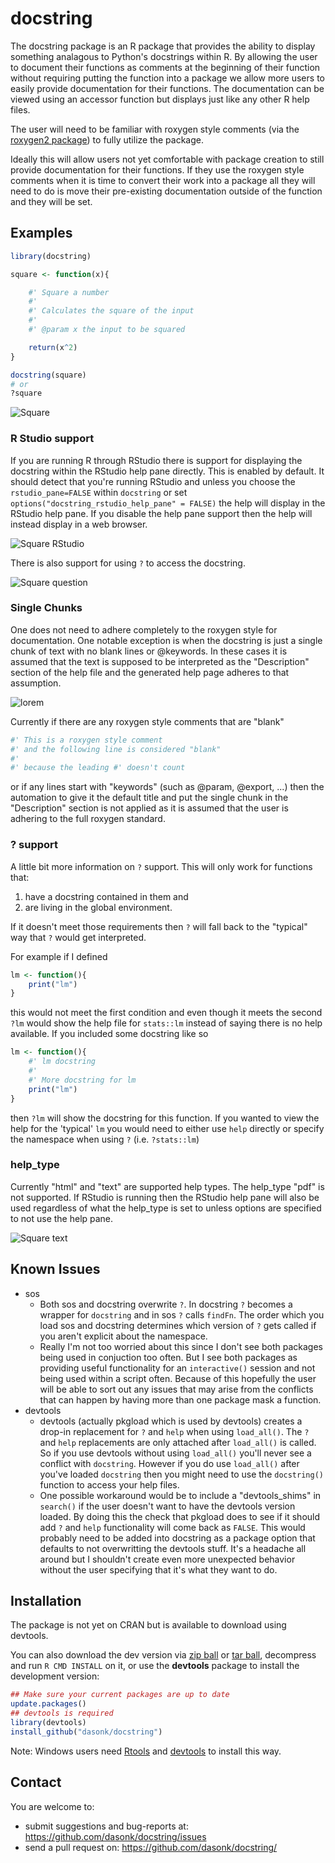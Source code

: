 # docstring

The docstring package is an R package that provides the ability to 
display something analagous to
Python's docstrings within R.  By allowing the user to document
their functions as comments at the beginning of their function
without requiring putting the function into a package we allow
more users to easily provide documentation for their functions.
The documentation can be viewed using an accessor function but
displays just like any other R help files.

The user will need to be familiar with roxygen style comments (via the [roxygen2 package](https://cran.r-project.org/package=roxygen2))
to fully utilize the package.  

Ideally this will
allow users not yet comfortable with package creation to still provide
documentation for their functions. If they use the roxygen style comments when it
is time to convert their work into a package all they will need to do is move
their pre-existing documentation outside of the function and they will be set.

## Examples


```r
library(docstring)

square <- function(x){

    #' Square a number
    #'
    #' Calculates the square of the input
    #'
    #' @param x the input to be squared

    return(x^2)
}

docstring(square)
# or
?square
```

![Square](docs/images/square_web.png)

### R Studio support

If you are running R through RStudio there is support for displaying the
docstring within the RStudio help pane directly.  This is enabled by default. It
should detect that you're running RStudio and unless you choose the `rstudio_pane=FALSE`
within `docstring` or set `options("docstring_rstudio_help_pane" = FALSE)` the help
will display in the RStudio help pane. If you disable the help pane support then
the help will instead display in a web browser.

![Square RStudio](docs/images/square_rstudio.png)

There is also support for using `?` to access the docstring.  

![Square question](docs/images/square_question.png)

### Single Chunks

One does not need to adhere completely to the roxygen style for documentation.
One notable exception is when the docstring is just a single chunk of
text with no blank lines or @keywords.  In these cases it is assumed that
the text is supposed to be interpreted as the "Description" section of the 
help file and the generated help page adheres to that assumption.

![lorem](docs/images/chunk_lorem.png)

Currently if there are any roxygen style comments that are "blank"

```r
#' This is a roxygen style comment
#' and the following line is considered "blank"
#'
#' because the leading #' doesn't count
```

or if any lines start with "keywords" (such as @param, @export, ...)
then the automation to give it the default title and put the single chunk
in the "Description" section is not applied as it is
assumed that the user is adhering to the full roxygen standard.

### ? support

A little bit more information on `?` support. 
This will only work for functions that:

 1) have a docstring contained in them and 
 2) are living in the global environment.  

If it doesn't meet those requirements then `?` will fall back to the "typical" 
way that `?` would get interpreted.

For example if I defined

```r
lm <- function(){
    print("lm")
}
```

this would not meet the first condition and even though it meets the second
`?lm` would show the help file for `stats::lm` instead of saying there is no help
available.  If you included some docstring like so

```r
lm <- function(){
    #' lm docstring
    #'
    #' More docstring for lm
    print("lm")
}
```
then `?lm` will show the docstring for this function. If you wanted to view
the help for the 'typical' `lm` you would need to either use `help` directly or
specify the namespace when using `?` (i.e. `?stats::lm`)


### help_type

Currently "html" and "text" are supported help types. The help_type "pdf" is
not supported.  If RStudio is running then the RStudio help pane will also be
used regardless of what the help_type is set to unless options are specified to 
not use the help pane.

![Square text](docs/images/square_text.png)

## Known Issues

 - sos
    - Both sos and docstring overwrite `?`.  In docstring `?` becomes
    a wrapper for `docstring` and in sos `?` calls `findFn`. The
    order which you load sos and docstring determines which version of `?` gets
    called if you aren't explicit about the namespace.
    - Really I'm not too worried about this since I don't see both packages
    being used in conjuction too often.  But I see both packages as providing
    useful functionality for an `interactive()` session and not being used
    within a script often.  Because of this hopefully the user will be able
    to sort out any issues that may arise from the conflicts that can happen
    by having more than one package mask a function.
 - devtools
    - devtools (actually pkgload which is used by devtools) creates a drop-in 
    replacement for `?` and `help` when using `load_all()`. The `?` and `help`
    replacements are only attached after `load_all()` is called. So if you use
    devtools without using `load_all()` you'll never see a conflict with 
    `docstring`.  However if you do use `load_all()` after you've loaded
    `docstring` then you might need to use the `docstring()` function to access
    your help files.
    - One possible workaround would be to include a "devtools_shims" in `search()`
    if the user doesn't want to have the devtools version loaded. By doing this
    the check that pkgload does to see if it should add `?` and `help` functionality
    will come back as `FALSE`.  This would probably need to be added into docstring
    as a package option that defaults to not overwritting the devtools stuff.
    It's a headache all around but I shouldn't create even more unexpected behavior
    without the user specifying that it's what they want to do.


## Installation

The package is not yet on CRAN but is available to download using devtools.

You can also download the dev version via [zip ball](https://github.com/dasonk/docstring/zipball/master) or [tar ball](https://github.com/dasonk/docstring/tarball/master), decompress and run `R CMD INSTALL` on it, or use the **devtools** package to install the development version:

```r
## Make sure your current packages are up to date
update.packages()
## devtools is required
library(devtools)
install_github("dasonk/docstring")
```

Note: Windows users need [Rtools](http://www.murdoch-sutherland.com/Rtools/) and [devtools](http://CRAN.R-project.org/package=devtools) to install this way.


## Contact

You are welcome to:
* submit suggestions and bug-reports at: <https://github.com/dasonk/docstring/issues>
* send a pull request on: <https://github.com/dasonk/docstring/>


